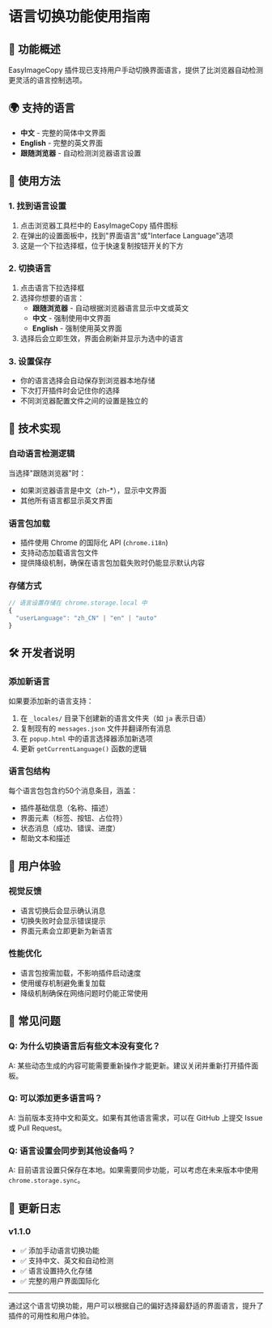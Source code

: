 # 语言切换功能使用指南

## 📖 功能概述

EasyImageCopy 插件现已支持用户手动切换界面语言，提供了比浏览器自动检测更灵活的语言控制选项。

## 🌍 支持的语言

- **中文** - 完整的简体中文界面
- **English** - 完整的英文界面
- **跟随浏览器** - 自动检测浏览器语言设置

## 🎯 使用方法

### 1. 找到语言设置
1. 点击浏览器工具栏中的 EasyImageCopy 插件图标
2. 在弹出的设置面板中，找到"界面语言"或"Interface Language"选项
3. 这是一个下拉选择框，位于快速复制按钮开关的下方

### 2. 切换语言
1. 点击语言下拉选择框
2. 选择你想要的语言：
   - **跟随浏览器** - 自动根据浏览器语言显示中文或英文
   - **中文** - 强制使用中文界面
   - **English** - 强制使用英文界面
3. 选择后会立即生效，界面会刷新并显示为选中的语言

### 3. 设置保存
- 你的语言选择会自动保存到浏览器本地存储
- 下次打开插件时会记住你的选择
- 不同浏览器配置文件之间的设置是独立的

## 🔧 技术实现

### 自动语言检测逻辑
当选择"跟随浏览器"时：
- 如果浏览器语言是中文（zh-*），显示中文界面
- 其他所有语言都显示英文界面

### 语言包加载
- 插件使用 Chrome 的国际化 API (`chrome.i18n`)
- 支持动态加载语言包文件
- 提供降级机制，确保在语言包加载失败时仍能显示默认内容

### 存储方式
```javascript
// 语言设置存储在 chrome.storage.local 中
{
  "userLanguage": "zh_CN" | "en" | "auto"
}
```

## 🛠️ 开发者说明

### 添加新语言
如果要添加新的语言支持：

1. 在 `_locales/` 目录下创建新的语言文件夹（如 `ja` 表示日语）
2. 复制现有的 `messages.json` 文件并翻译所有消息
3. 在 `popup.html` 中的语言选择器添加新选项
4. 更新 `getCurrentLanguage()` 函数的逻辑

### 语言包结构
每个语言包包含约50个消息条目，涵盖：
- 插件基础信息（名称、描述）
- 界面元素（标签、按钮、占位符）
- 状态消息（成功、错误、进度）
- 帮助文本和描述

## 🎨 用户体验

### 视觉反馈
- 语言切换后会显示确认消息
- 切换失败时会显示错误提示
- 界面元素会立即更新为新语言

### 性能优化
- 语言包按需加载，不影响插件启动速度
- 使用缓存机制避免重复加载
- 降级机制确保在网络问题时仍能正常使用

## 📝 常见问题

### Q: 为什么切换语言后有些文本没有变化？
A: 某些动态生成的内容可能需要重新操作才能更新。建议关闭并重新打开插件面板。

### Q: 可以添加更多语言吗？
A: 当前版本支持中文和英文。如果有其他语言需求，可以在 GitHub 上提交 Issue 或 Pull Request。

### Q: 语言设置会同步到其他设备吗？
A: 目前语言设置只保存在本地。如果需要同步功能，可以考虑在未来版本中使用 `chrome.storage.sync`。

## 🔄 更新日志

### v1.1.0
- ✅ 添加手动语言切换功能
- ✅ 支持中文、英文和自动检测
- ✅ 语言设置持久化存储
- ✅ 完整的用户界面国际化

---

通过这个语言切换功能，用户可以根据自己的偏好选择最舒适的界面语言，提升了插件的可用性和用户体验。
